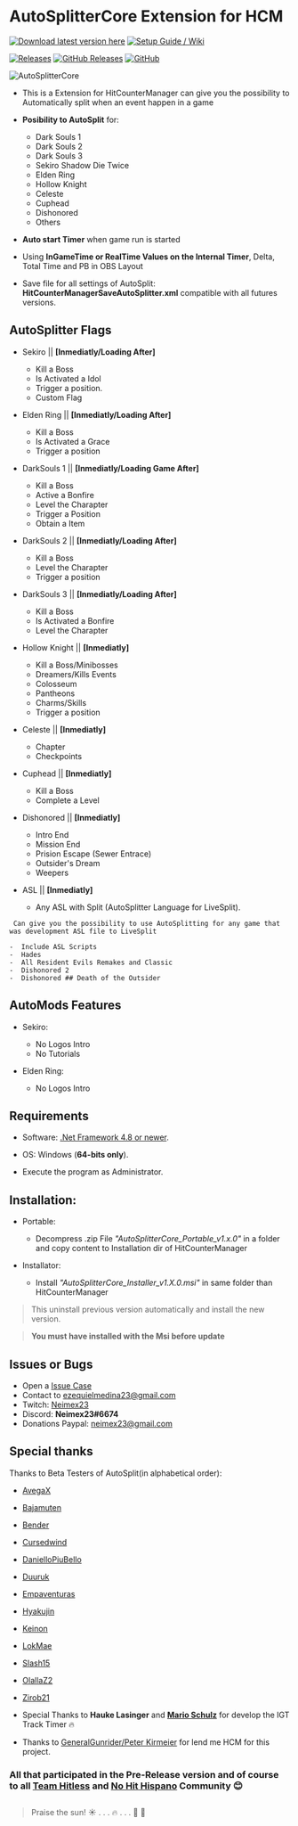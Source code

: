 # **AutoSplitterCore Extension for HCM**
[![Download latest version here](https://img.shields.io/badge/-Download%20latest%20version%20here-brightgreen?longCache=true&style=for-the-badge)](../../releases/latest)
[![Setup Guide / Wiki](https://img.shields.io/badge/-Setup%20Guide%20%2F%20Wiki-blue?longCache=true&style=for-the-badge)](../../wiki)

[![Releases](https://img.shields.io/github/release/neimex23/HitCounterManager.svg?label=Latest%20release:&longCache=true&style=for-the-badge&colorB=0088FF)](../../releases/latest)
[![GitHub Releases](https://img.shields.io/github/downloads/neimex23/HitCounterManager/total.svg?label=Downloads:&longCache=true&style=for-the-badge&colorB=0088FF)](../../releases)
[![GitHub](https://img.shields.io/github/license/neimex23/HitCounterManager.svg?label=License:&longCache=true&style=for-the-badge&colorB=0088FF)](LICENSE)

![AutoSplitterCore](https://github.com/neimex23/HitCounterManager/blob/master/Images/Wiki/AutoSplitterCore.png)

* This is a Extension for HitCounterManager can give you the possibility to Automatically split when an event happen in a game

* **Posibility to AutoSplit** for:
	- Dark Souls 1
	- Dark Souls 2
	- Dark Souls 3
	- Sekiro Shadow Die Twice
	- Elden Ring
	- Hollow Knight
	- Celeste
	- Cuphead
	- Dishonored
	- Others

* **Auto start Timer** when game run is started

* Using **InGameTime or RealTime Values on the Internal Timer**, Delta, Total Time and PB in OBS Layout

* Save file for all settings of AutoSplit: **HitCounterManagerSaveAutoSplitter.xml** compatible with all futures versions.

## AutoSplitter Flags

- Sekiro || **[Inmediatly/Loading After]**
	- Kill a Boss
	- Is Activated a Idol
	- Trigger a position.
	- Custom Flag


- Elden Ring || **[Inmediatly/Loading After]**
	- Kill a Boss
	- Is Activated a Grace
	- Trigger a position


- DarkSouls 1 || **[Inmediatly/Loading Game After]**
	- Kill a Boss
	- Active a Bonfire
	- Level the Charapter
	- Trigger a Position
	- Obtain a Item


- DarkSouls 2 || **[Inmediatly/Loading After]**
	- Kill a Boss
	- Level the Charapter
	- Trigger a position


- DarkSouls 3 || **[Inmediatly/Loading After]**
	 - Kill a Boss
	- Is Activated a Bonfire
	- Level the Charapter
	

- Hollow Knight || **[Inmediatly]**
	- Kill a Boss/Minibosses
	- Dreamers/Kills Events
	- Colosseum
	- Pantheons
	- Charms/Skills
	- Trigger a position


- Celeste || **[Inmediatly]**
	- Chapter
	- Checkpoints


- Cuphead || **[Inmediatly]**
	- Kill a Boss
	- Complete a Level


- Dishonored || **[Inmediatly]**
	- Intro End
	- Mission End
	- Prision Escape (Sewer Entrace)
	- Outsider's Dream
	- Weepers


- ASL || **[Inmediatly]**
	- Any ASL with Split (AutoSplitter Language for LiveSplit).

` Can give you the possibility to use AutoSplitting for any game that was development ASL file to LiveSplit`

	-  Include ASL Scripts
	-  Hades
	-  All Resident Evils Remakes and Classic
	-  Dishonored 2
	-  Dishonored ## Death of the Outsider


## AutoMods Features

- Sekiro:
	- No Logos Intro
	- No Tutorials

- Elden Ring:
	- No Logos Intro


## Requirements

* Software: [.Net Framework 4.8 or newer](https://dotnet.microsoft.com/en-us/download/dotnet-framework).

* OS: Windows (**64-bits only**).

* Execute the program as Administrator.


## Installation:

- Portable:
	- Decompress .zip File _"AutoSplitterCore_Portable_v1.x.0"_ in a folder and copy content to Installation dir of HitCounterManager

- Installator:
	- Install _"AutoSplitterCore_Installer_v1.X.0.msi"_ in same folder than HitCounterManager

> This uninstall previous version automatically and install the new version.

>  **You must have installed with the Msi before update**



## Issues or Bugs

* Open a [Issue Case](https://github.com/neimex23/HitCounterManager/issues)
* Contact to <ezequielmedina23@gmail.com>
* Twitch: [Neimex23](https://www.twitch.tv/neimex23)
* Discord: **Neimex23#6674**
* Donations Paypal: <neimex23@gmail.com>
  

## Special thanks

Thanks to Beta Testers of AutoSplit(in alphabetical order):

* [AvegaX](https://www.twitch.tv/avegax)
* [Bajamuten](https://www.twitch.tv/bajamuten)
* [Bender](https://www.twitch.tv/BenderzGreat)
* [Cursedwind](https://www.twitch.tv/cursedwind)
* [DanielloPiuBello](https://www.twitch.tv/daniellopiubello)
* [Duuruk](https://www.twitch.tv/disabled_dogs)
* [Empaventuras](https://www.twitch.tv/empaventuras)
* [Hyakujin](https://www.twitch.tv/hyakujin)
* [Keinon](https://www.twitch.tv/soykeinon)
* [LokMae](https://www.twitch.tv/lokmae)
* [Slash15](https://www.twitch.tv/slash15_)
* [OlallaZ2](https://www.twitch.tv/olallaz2)
* [Zirob21](https://www.twitch.tv/zirob21)


* Special Thanks to **Hauke Lasinger** and **[Mario Schulz](https://www.twitch.tv/D4rn4S)** for develop the IGT Track Timer :fire:

* Thanks to [GeneralGunrider/Peter Kirmeier](https://www.twitch.tv/generalgunrider) for lend me HCM for this project.



### All that participated in the Pre-Release version and of course to all **[Team Hitless](https://discord.gg/4E7cSK7) and [No Hit Hispano](https://discord.gg/ntygnch)** Community :blush:


##

> Praise the sun! :sunny: . . . :fire: . . . :running: :dash: